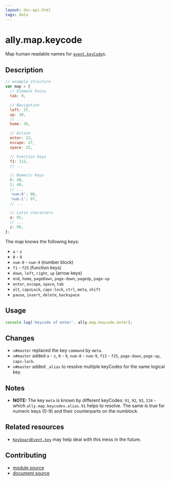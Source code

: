 ```yaml
---
layout: doc-api.html
tags: data
---
```


# ally.map.keycode

Map human readable names for [`event.keyCode`](https://developer.mozilla.org/en-US/docs/Web/API/event.keyCode)s.


## Description

```js
// example structure
var map = {
  // Element Focus
  tab: 9,

  // Navigation
  left: 37,
  up: 38,
  // ...
  home: 36,

  // Action
  enter: 13,
  escape: 27,
  space: 32,

  // Function keys
  f1: 112,
  // ...

  // Numeric keys
  0: 48,
  1: 49,
  // ...
  'num-0': 96,
  'num-1': 97,
  // ...

  // Latin characters
  a: 65,
  // ...
  z: 90,
};
```

The map knows the following keys:

* `a` - `z`
* `0` - `9`
* `num-0` - `num-9` (number block)
* `f1` - `f25` (function keys)
* `down`, `left`, `right`, `up` (arrow keys)
* `end`, `home`, `pageDown`, `page-down`, `pageUp`, `page-up`
* `enter`, `escape`, `space`, `tab`
* `alt`, `capsLock`, `caps-lock`, `ctrl`, `meta`, `shift`
* `pause`, `insert`, `delete`, `backspace`


## Usage

```js
console.log('keycode of enter', ally.map.keycode.enter);
```


## Changes

* `v#master` replaced the key `command` by `meta`.
* `v#master` added `a` - `z`, `0` - `9`, `num-0` - `num-9`, `f13` - `f25`, `page-down`, `page-up`, `caps-lock`.
* `v#master` added `_alias` to resolve multiple keyCodes for the same logical key.


## Notes

* **NOTE:** The key `meta` is known by different keyCodes: `91`, `92`, `93`, `224` - which `ally.map.keycodes.alias.91` helps to resolve. The same is true for numeric keys (0-9) and their counterparts on the numblock.


## Related resources

* [`KeyboardEvent.key`](https://developer.mozilla.org/en-US/docs/Web/API/KeyboardEvent/key) may help deal with this mess in the future.


## Contributing

* [module source](https://github.com/medialize/ally.js/blob/master/src/map/keycode.js)
* [document source](https://github.com/medialize/ally.js/blob/master/docs/api/map/keycode.md)

